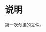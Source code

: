 <!--
 * @Author: shangbinbin shangbinbin1993@outlook.com
 * @Date: 2022-12-01 09:54:14
 * @LastEditors: shangbinbin shangbinbin1993@outlook.com
 * @LastEditTime: 2022-12-01 09:54:20
 * @FilePath: /git_remote_branch/file1.md
 * @Description: 第一次创建的文件
 * 
 * Copyright (c) 2022 by shangbinbin shangbinbin1993@outlook.com, All Rights Reserved. 
-->

# 说明

第一次创建的文件。
